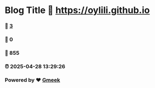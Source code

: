 # Blog Title :link: https://oylili.github.io 
### :page_facing_up: [3](https://oylili.github.io/tag.html) 
### :speech_balloon: 0 
### :hibiscus: 855 
### :alarm_clock: 2025-04-28 13:29:26 
### Powered by :heart: [Gmeek](https://github.com/Meekdai/Gmeek)
